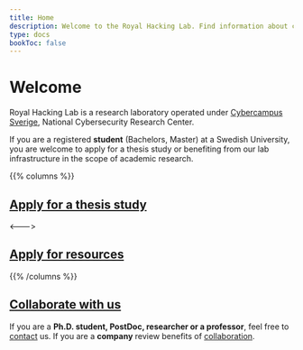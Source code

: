 ```yaml
---
title: Home
description: Welcome to the Royal Hacking Lab. Find information about current research projects and available resources.
type: docs
bookToc: false
---
```


# Welcome

Royal Hacking Lab is a research laboratory operated under [Cybercampus Sverige](https://www.cybercampus.se/), National Cybersecurity Research Center.

If you are a registered **student** (Bachelors, Master) at a Swedish University, you are welcome to apply for a thesis study or benefiting from our lab infrastructure in the scope of academic research.

{{% columns %}}
## [Apply for a thesis study](docs/thesis/)

<--->

## [Apply for resources](docs/resources/)


{{% /columns %}}

## [Collaborate with us](docs/contact/)

If you are a **Ph.D. student, PostDoc, researcher or a professor**, feel free to [contact](docs/contact/) us.
If you are a **company** review benefits of [collaboration](docs/contact/collaborators).
